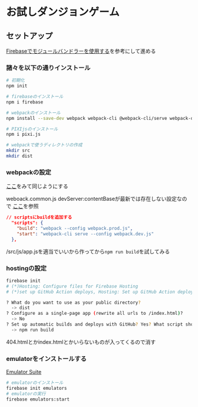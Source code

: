 # お試しダンジョンゲーム
## セットアップ
[Firebaseでモジュールバンドラーを使用する](https://firebase.google.com/docs/web/module-bundling)を参考にして進める
### 諸々を以下の通りインストール
```sh
# 初期化
npm init

# firebaseのインストール
npm i firebase

# webpackのインストール
npm install --save-dev webpack webpack-cli @webpack-cli/serve webpack-dev-server webpack-merge

# PIXIjsのインストール
npm i pixi.js

# webpackで使うディレクトリの作成
mkdir src
mkdir dist
```

### webpackの設定
[ここ](https://wemob.tatara.in.net/2021/01/19/how-to-install-use-webpack/)をみて同じようにする

weboack.common.js
devServer:contentBaseが最新では存在しない設定なので
[ここ](https://qiita.com/chocomint_t/items/4bc57945bce081922582)を参照

```json
// scriptsにbuildを追加する
  "scripts": {
    "build": "webpack --config webpack.prod.js",
    "start": "webpack-cli serve --config webpack.dev.js"
  },
```
/src/js/app.jsを適当でいいから作ってから```npm run build```を試してみる



### hostingの設定
```sh
firebase init
# (*)Hosting: Configure files for Firebase Hosting 
# (*)set up GitHub Action deploys, Hosting: Set up GitHub Action deploys

? What do you want to use as your public directory? 
  -> dist
? Configure as a single-page app (rewrite all urls to /index.html)?
  -> No
? Set up automatic builds and deploys with GitHub? Yes? What script should be run before every deploy?
  -> npm run build
```
404.htmlとかindex.htmlとかいらないものが入ってくるので消す

### emulatorをインストールする
[Emulator Suite](https://firebase.google.com/docs/emulator-suite/install_and_configure)
```sh
# emulatorのインストール
firebase init emulators
# emulatorの実行
firebase emulators:start
